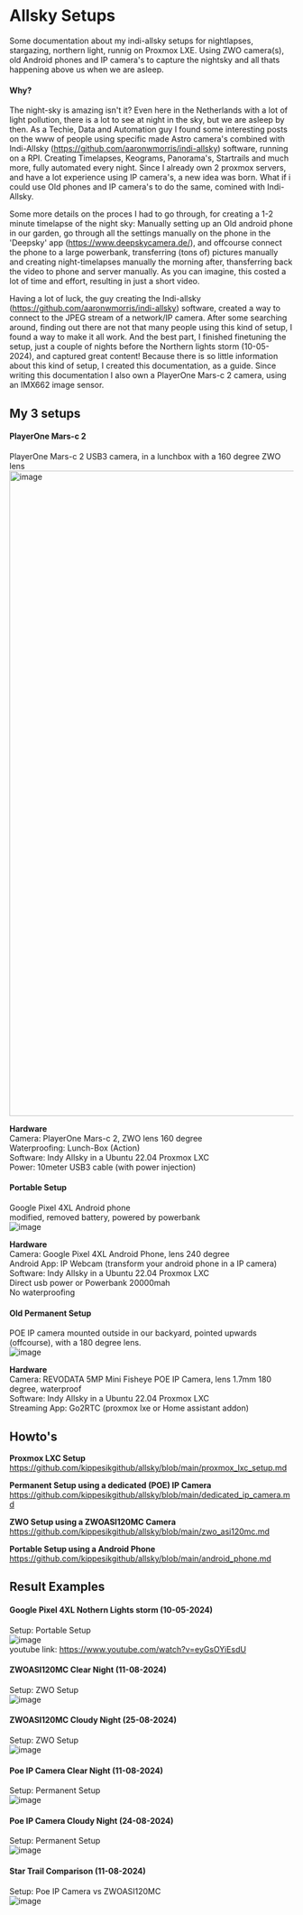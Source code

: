 # Allsky Setups
Some documentation about my indi-allsky setups for nightlapses, stargazing, northern light, runnig on Proxmox LXE. Using ZWO camera(s), old Android phones and IP camera's to capture the nightsky and all thats happening above us when we are asleep.

#### Why?
The night-sky is amazing isn't it? Even here in the Netherlands with a lot of light pollution, there is a lot to see at night in the sky, but we are asleep by then. As a Techie, Data and Automation guy I found some interesting posts on the www of people using specific made Astro camera's combined with Indi-Allsky (https://github.com/aaronwmorris/indi-allsky) software, running on a RPI. Creating Timelapses, Keograms, Panorama's, Startrails and much more, fully automated every night. Since I already own 2 proxmox servers, and have a lot experience using IP camera's, a new idea was born. What if i could use Old phones and IP camera's to do the same, comined with Indi-Allsky.  

Some more details on the proces I had to go through, for creating a 1-2 minute timelapse of the night sky: Manually setting up an Old android phone in our garden, go through all the settings manually on the phone in the 'Deepsky' app (https://www.deepskycamera.de/), and offcourse connect the phone to a large powerbank, transferring (tons of) pictures manually and creating night-timelapses manually the morning after, thansferring back the video to phone and server manually. As you can imagine, this costed a lot of time and effort, resulting in just a short video.  

Having a lot of luck, the guy creating the Indi-allsky (https://github.com/aaronwmorris/indi-allsky) software, created a way to connect to the JPEG stream of a network/IP camera. After some searching around, finding out there are not that many people using this kind of setup, I found a way to make it all work. And the best part, I finished finetuning the setup, just a couple of nights before the Northern lights storm (10-05-2024), and captured great content! Because there is so little information about this kind of setup, I created this documentation, as a guide. Since writing this documentation I also own a PlayerOne Mars-c 2 camera, using an IMX662 image sensor.  

## My 3 setups

#### PlayerOne Mars-c 2
PlayerOne Mars-c 2 USB3 camera, in a lunchbox with a 160 degree ZWO lens  
<img width="1836" height="1144" alt="image" src="https://github.com/user-attachments/assets/00f98983-9f97-436d-8518-dcf5b182af84" />

**Hardware**  
Camera: PlayerOne Mars-c 2, ZWO lens 160 degree    
Waterproofing: Lunch-Box (Action)  
Software: Indy Allsky in a Ubuntu 22.04 Proxmox LXC  
Power: 10meter USB3 cable (with power injection)  

#### Portable Setup
Google Pixel 4XL Android phone  
modified, removed battery, powered by powerbank  
![image](https://github.com/user-attachments/assets/4cf73977-2484-4b5a-916b-df52a283436e)

**Hardware**  
Camera: Google Pixel 4XL Android Phone, lens 240 degree  
Android App: IP Webcam (transform your android phone in a IP camera)  
Software: Indy Allsky in a Ubuntu 22.04 Proxmox LXC  
Direct usb power or Powerbank 20000mah  
No waterproofing  
  
#### Old Permanent Setup 
POE IP camera mounted outside in our backyard, pointed upwards (offcourse), with a 180 degree lens.  
![image](https://github.com/user-attachments/assets/3011530c-0e2e-49f3-ae77-6972dfaf5091)

**Hardware**  
Camera: REVODATA 5MP Mini Fisheye POE IP Camera, lens 1.7mm 180 degree, waterproof  
Software: Indy Allsky in a Ubuntu 22.04 Proxmox LXC  
Streaming App: Go2RTC (proxmox lxe or Home assistant addon)  


## Howto's

**Proxmox LXC Setup**  
https://github.com/kippesikgithub/allsky/blob/main/proxmox_lxc_setup.md  

**Permanent Setup using a dedicated (POE) IP Camera**  
https://github.com/kippesikgithub/allsky/blob/main/dedicated_ip_camera.md  

**ZWO Setup using a ZWOASI120MC Camera**  
https://github.com/kippesikgithub/allsky/blob/main/zwo_asi120mc.md  

**Portable Setup using a Android Phone**  
https://github.com/kippesikgithub/allsky/blob/main/android_phone.md  

## Result Examples
#### Google Pixel 4XL Nothern Lights storm (10-05-2024)
Setup: Portable Setup  
![image](https://github.com/kippesikgithub/allsky/assets/100353268/19a2e81d-b3ba-4a7b-8c31-dd776e4d48ac)  
youtube link: https://www.youtube.com/watch?v=eyGsOYiEsdU  

#### ZWOASI120MC Clear Night (11-08-2024)
Setup: ZWO Setup  
![image](https://github.com/user-attachments/assets/cd24eb3e-8e6b-45d1-83f0-d1746737f859)  

#### ZWOASI120MC Cloudy Night (25-08-2024)
Setup: ZWO Setup  
![image](https://github.com/user-attachments/assets/6c848566-66f2-40b0-aa98-54e42f440991)  

#### Poe IP Camera Clear Night (11-08-2024)
Setup: Permanent Setup  
![image](https://github.com/user-attachments/assets/21c08c43-aa07-46d8-b1a4-7137a249f641)  

#### Poe IP Camera Cloudy Night (24-08-2024)
Setup: Permanent Setup  
![image](https://github.com/user-attachments/assets/c42f3b9d-35e4-4c88-bc31-b5ddf5631e3b)  

####  Star Trail Comparison (11-08-2024)
Setup: Poe IP Camera vs ZWOASI120MC  
![image](https://github.com/user-attachments/assets/22e4ed0d-395c-4bb7-b52c-ea3bfc8e46be)  




